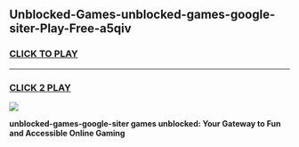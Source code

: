 
## Unblocked-Games-unblocked-games-google-siter-Play-Free-a5qiv
<h3>
<a href="https://premium76.site?title=unblocked-games-google-siter&ref=10A">CLICK TO PLAY</a></h3>
<hr>

<h3>
<a href="https://premium76.site?title=unblocked-games-google-siter&ref=10A">CLICK 2 PLAY</a>
  
</h3>

<a href="https://premium76.site?title=unblocked-games-google-siter&ref=10A"><img src="https://clearcache.store/games.png"></a>


**unblocked-games-google-siter games unblocked: Your Gateway to Fun and Accessible Online Gaming**
